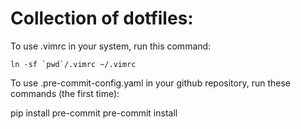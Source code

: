 # Collection of dotfiles:

To use .vimrc in your system, run this command:

``ln -sf `pwd`/.vimrc ~/.vimrc``

To use .pre-commit-config.yaml in your github repository, run these commands (the first time):

pip install pre-commit
pre-commit install


